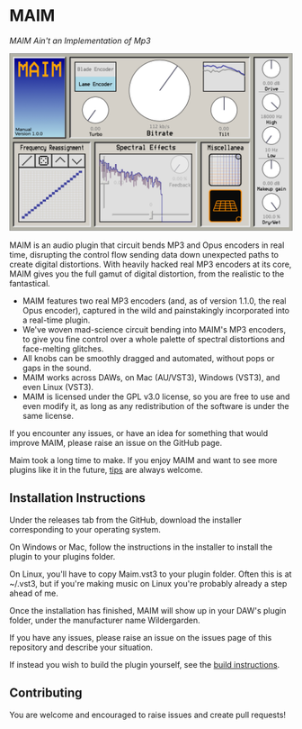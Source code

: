 # MAIM

*MAIM Ain't an Implementation of Mp3*

<img src="Docs/images/maimgui.png" alt="screenshot of full maim gui">

MAIM is an audio plugin that circuit bends MP3 and Opus encoders in real time, 
disrupting the control flow sending data down unexpected paths to create digital distortions. With heavily hacked real MP3 encoders at its core, MAIM gives you the full gamut of digital distortion, from the realistic to the fantastical.

- MAIM features two real MP3 encoders (and, as of version 1.1.0, the real Opus encoder), captured in the wild and painstakingly incorporated into a real-time plugin.
- We've woven mad-science circuit bending into MAIM's MP3 encoders, to give you fine control over a whole palette of spectral distortions and face-melting glitches.
- All knobs can be smoothly dragged and automated, without pops or gaps in the sound.
- MAIM works across DAWs, on Mac (AU/VST3), Windows (VST3), and even Linux (VST3).
- MAIM is licensed under the GPL v3.0 license, so you are free to use and even modify it, as long as any redistribution of the software is under the same license.

If you encounter any issues, or have an idea for something that would improve MAIM, please raise an issue on the GitHub page.

Maim took a long time to make. If you enjoy MAIM and want to see more plugins like it in the future, [tips](https://ko-fi.com/wildergardenaudio) are always welcome.

## Installation Instructions

Under the releases tab from the GitHub, download the installer corresponding to your operating system.

On Windows or Mac, follow the instructions in the installer to install the plugin to your plugins folder.

On Linux, you'll have to copy Maim.vst3 to your plugin folder. Often this is at ~/.vst3, 
but if you're making music on Linux you're probably already a step ahead of me.

Once the installation has finished, MAIM will show up in your DAW's plugin folder, under the manufacturer name Wildergarden.

If you have any issues, please raise an issue on the issues page of this repository and describe your situation.

If instead you wish to build the plugin yourself, see the [build instructions](Docs/BUILDING.md).

## Contributing

You are welcome and encouraged to raise issues and create pull requests!
